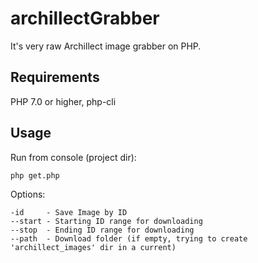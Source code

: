 # archillectGrabber

It's very raw Archillect image grabber on PHP.

## Requirements
PHP 7.0 or higher, php-cli

## Usage
Run from console (project dir):

`php get.php `

Options:

	-id     - Save Image by ID
	--start - Starting ID range for downloading
	--stop  - Ending ID range for downloading
	--path  - Download folder (if empty, trying to create 'archillect_images' dir in a current) 
